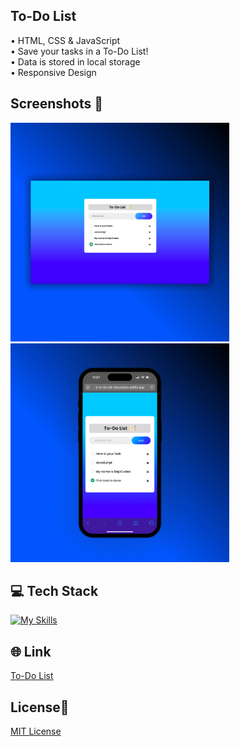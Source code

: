 ## To-Do List 
• HTML, CSS & JavaScript <br>
• Save your tasks in a To-Do List! <br>
• Data is stored in local storage  <br> 
• Responsive Design 

## Screenshots 📱
<img src="img/1-To-do-list.png" width="350"> <img src="img/2-To-do-list.png" width="350">

## 💻 Tech Stack
[![My Skills](https://skillicons.dev/icons?i=html,css,javascript)](https://skillicons.dev)

## 🌐 Link
<a href="https://to-do-list-dejvcodes.netlify.app/">To-Do List</a>

## License🔐
[MIT License](LICENSE) 
